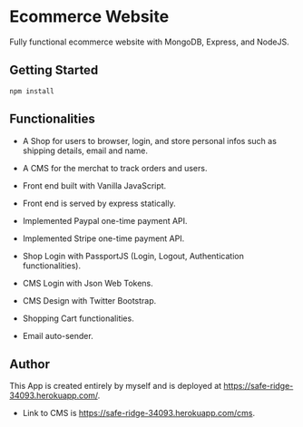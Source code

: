 # Ecommerce Website
Fully functional ecommerce website with MongoDB, Express, and NodeJS.

## Getting Started
```
npm install
```

## Functionalities

* A Shop for users to browser, login, and store personal infos such as shipping details, email and name.
* A CMS for the merchat to track orders and users.

* Front end built with Vanilla JavaScript.
* Front end is served by express statically.
* Implemented Paypal one-time payment API.
* Implemented Stripe one-time payment API.
* Shop Login with PassportJS (Login, Logout, Authentication functionalities).
* CMS Login with Json Web Tokens.
* CMS Design with Twitter Bootstrap.
* Shopping Cart functionalities.
* Email auto-sender.

## Author

This App is created entirely by myself and is deployed at https://safe-ridge-34093.herokuapp.com/.
* Link to CMS is https://safe-ridge-34093.herokuapp.com/cms.
